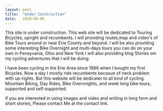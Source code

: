 ```yaml
---
layout: post
title:  "Under Construction"
date:   2020-09-06
---
```


<p class="intro"><span class="dropcap">T</span>his site is under construction. This web site will be dedicated to Touring Bicycles, upright and recumbents. I will providing routes,map and video's of Bike Tours around or near Erie County and beyond. I will be also providing some interesting Bike Overnight and multi-days tours you can do on your own in Pensyvania, Ohio and New York I will also providing blog Stories om my cycling adventures that I will be doing.</p>

<p>I have been cycling in the Erie Area since 1986 when I bought my first Bicycles. Now a day I mostly ride recumbents becasue of neck problem with up-rights. But this website will be dedicater to all kind of cycling. Mountain Biking, Day Rides, Bike Overnnights, and week long bike tours, supported and self-supported.</p>

<p>If you are interested in using images and video and writing in long form and short stories, Please contact Me at the contact link.</p>




